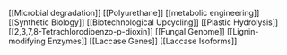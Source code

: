 [[Microbial degradation]]
[[Polyurethane]]
[[metabolic engineering]]
[[Synthetic Biology]]
[[Biotechnological Upcycling]]
[[Plastic Hydrolysis]]
[[2,3,7,8-Tetrachlorodibenzo-p-dioxin]]
[[Fungal Genome]]
[[Lignin-modifying Enzymes]]
[[Laccase Genes]]
[[Laccase Isoforms]]
